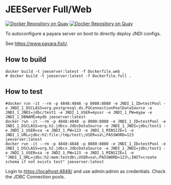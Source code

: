 # JEEServer Full/Web

[![Docker Repository on Quay](https://quay.io/repository/ds2/jeeserver-full/status "Docker Repository on Quay")](https://quay.io/repository/ds2/jeeserver-full)
[![Docker Repository on Quay](https://quay.io/repository/ds2/jeeserver-web/status "Docker Repository on Quay")](https://quay.io/repository/ds2/jeeserver-web)

To autoconfigure a payara server on boot to directly deploy JNDI configs.

See <https://www.payara.fish/>.

## How to build

    docker build -t jeeserver:latest -f Dockerfile.web .
    # docker build -t jeeserver:latest -f Dockerfile.full .

## How to test

    #docker run -it --rm -p 4848:4848 -p 8080:8080 -e JNDI_1_ID=testPool -e JNDI_1_DSCLASS=org.postgresql.ds.PGConnectionPoolDataSource -e JNDI_1_JNDI=jdbc/test1 -e JNDI_1_USER=myusr -e JNDI_1_PW=mypw -e JNDI_1_DBNAME=mydb jeeserver:latest
    docker run -it --rm -p 4848:4848 -p 8080:8080 -e JNDI_1_ID=testPool -e JNDI_1_DSCLASS=org.h2.jdbcx.JdbcDataSource -e JNDI_1_JNDI=jdbc/test1 -e JNDI_1_USER=sa -e JNDI_1_PW=123 -e JNDI_1_MINSIZE=1 -e JNDI_1_URL=jdbc:h2:file:/tmp/test\;USER=sa\;PASSWORD=123 jeeserver:latest
    docker run -it --rm -p 4848:4848 -p 8080:8080 -e JNDI_1_ID=testPool -e JNDI_1_DSCLASS=org.h2.jdbcx.JdbcDataSource -e JNDI_1_JNDI=jdbc/test1 -e JNDI_1_USER=sa -e JNDI_1_PW=123 -e JNDI_1_MINSIZE=1 -e "JNDI_1_URL=jdbc:h2:mem:testdb\;USER=sa\;PASSWORD=123\;INIT=create schema if not exists test" jeeserver:latest

Login to <https://localhost:4848/> and use admin:admin as credentials. Check the JDBC Connection pools.
